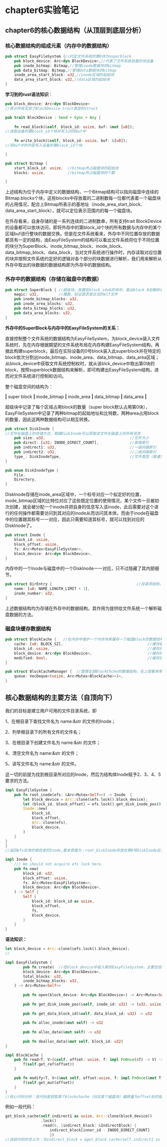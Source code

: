 # chapter6实验笔记

## chapter6的核心数据结构（从顶层到底层分析）

### 核心数据结构的组成元素（内存中的数据结构）

```rust
pub struct EasyFileSystem {//约定文件系统的第0块为superblock
    pub block_device: Arc<dyn BlockDevice>,//代表了文件系统挂载的块设备
    pub inode_bitmap: Bitmap,//管理inode数据块的bitmap
    pub data_bitmap: Bitmap,//管理data数据块的bitmap
    inode_area_start_block: u32,//inode区域的起始块
    data_area_start_block: u32,//data区域的起始块
}
```

**学习到的rust语法知识**：

```rust
pub block_device: Arc<dyn BlockDevice>
//表示所有实现了BlockDevice trait类型的struct
```



```rust
pub trait BlockDevice : Send + Sync + Any {
    
	fn read_block(&self, block_id: usize, buf: &mut [u8]);
//读取设备的第block_id个块并写入内存buf中
    
    fn write_block(&self, block_id: usize, buf: &[u8]);
//将buf中的内容写入设备的第block_id个块

}

```



```rust
pub struct Bitmap {
	start_block_id: usize,  //bitmap所占磁盘块的起始块
    blocks: usize,			//bitmap所占磁盘块的个数

}
```

上述结构为位于内存中定义的数据结构，一个Bitmap结构可以指向磁盘中连续的Bitmap.blocks个块，这些blocks中存放着的二进制数每一位都代表着一个磁盘块的占用情况，配合上Bitmap所表示的基地址（inode_area_start_block、 data_area_start_block），就可以定位表示范围内的每一个磁盘块。

在外存看来，自身存储的是一系列连续的二进制数串，所有支持trait BlockDevice的设备都可以依块访问，即将外存中的第block_id个块的所有数据与内存中的某个区域buf进行整块的数据交换。但是在文件系统看来，外存中不同位置存放的数据都具有一定的结构，由EasyFileSystem的结构可以看出文件系统将位于不同位置的块分为SuperBlock、inode_bitmap_block、inode_block、data_bitmap_block、data_block，当对文件系统进行操作时，内存读取对应位置的块并按照文件系统约定好的逻辑对各个部分的块数据进行解析，我们用来解析从外存中取出的块数据的数据结构即为外存中的数据结构。

### 外存中的数据结构（存储在磁盘中的数据）

```rust
pub struct SuperBlock { //超级块，放置在block_id=0的块中，取出block 0后解析成该数据结构
	magic: u32,         //魔数，验证是否是合法的elf文件
	pub inode_bitmap_blocks: u32,  
	pub inode_area_blocks: u32,
	pub data_bitmap_blocks: u32,
	pub data_area_blocks: u32,
}
```

**外存中的SuperBlock与内存中的EasyFileSystem的关系：**

直接控制整个文件系统的数据结构为EasyFileSystem，为block_device装入文件系统时，先在内存根据期望的文件系统布局在内存构建EasyFileSystem结构，再据此构建superblock，最后在实际设备的0号block装入此superblock并在特定的block依次分割出inode_bitmap、inode_area、data_bitmap、data_area区域；从block_device中获取文件系统控制权时，就从该blck_device中取出第0块的block，按照superblock数据结构来解析，即可构建出EasyFileSystem结构，进而对文件系统进行控制和访问。

整个磁盘空间的结构为：

**|**  super block **|**    inode_bitmap   **|**   inode_area  **|**   data_bitmap  **|**  data_area   **|**

超级块中记录了每个区域占用block的数量（super block默认占用第0块），EasyFileSystem中记录了两种bitmap的起始地址和比特数，两种area占用block的数量，因此这两种数据结构可以相互转换。



```rust
pub struct DiskInode { 
//文件在磁盘上的存储方式，根据DiskInode可以获取该文件在磁盘上的所有信息
    pub size: u32,        								//文件大小
    pub direct: [u32; INODE_DIRECT_COUNT],              //直接索引
    pub indirect1: u32,                                 //一级间接索引
    pub indirect2: u32,                                 //二级间接索引
    type_: DiskInodeType,                               //文件类型（普通文件or目录？）
}

pub enum DiskInodeType {
    File,
    Directory,
}
```

DiskInode存储在inode_area区域中，一个标号对应一个拟定好的位置，inode_bitmap区域的比特位对应了这些既定位置的使用情况，某个文件一旦被初次创建，就会被分配一个inode并把自身的信息写入该inode，此后需要对这个进行的任何操作都需要访问到其对应的inode从而访问其本体。而由于inode在磁盘中的位置跟其标号一一对应，因此只需要知道其标号，就可以找到对应的DiskInode了。



```rust
pub struct Inode {
    block_id: usize,
    block_offset: usize,
    fs: Arc<Mutex<EasyFileSystem>>,
    block_device: Arc<dyn BlockDevice>,
}
```

内存中的一个Inode与磁盘中的一个DiskInode一一对应，只不过隐藏了其内部细节。



```rust
pub struct DirEntry {                                      //目录项结构，所有目录文件的内容均解析成目录项
    name: [u8; NAME_LENGTH_LIMIT + 1],
    inode_number: u32,
}
```

上述数据结构均为存储在外存中的数据结构，其作用为提供给文件系统一个解析磁盘数据的方法。



### 磁盘块缓存数据结构

```rust
pub struct BlockCache {   //在内存中维护一个内存块来缓存一个磁盘block的数据结构，在上层看来等同于直接使用对应磁盘块
    cache: [u8; BLOCK_SZ],           							//缓存磁盘块的实际内存空间
    block_id: usize,                 							//缓存的磁盘块号
    block_device: Arc<dyn BlockDevice>,							//缓存的磁盘块所属的外设
    modified: bool,												//缓存区域是否被修改过，决定了该缓冲区被置换出时是否写入磁盘
}
```



```rust
pub struct BlockCacheManager {  //管理全部BlockChche的数据结构，在上层看来等同于直接使用文件系统中覆盖的整个磁盘
    queue: VecDeque<(usize, Arc<Mutex<BlockCache>>)>,
}
```



## 核心数据结构的主要方法（自顶向下）

我们的目标是建立用户可用的文件目录系统，即

1、在根目录下查找文件名为 name:&str 的文件的Inode；

2、列举根目录下的所有文件的文件名；

3、在根目录下创建文件名为 name:&str 的文件；

4、清空文件名为 name:&str 的文件；

5、读写文件名为 name:&str 的文件。

这一切的前提为找到根目录所对应的Inode，然后为结构体Inode赋予2、3、4、5要求的方法。

```rust
impl EasyFileSystem {
    pub fn root_inode(efs: &Arc<Mutex<Self>>) -> Inode  {
        let block_device = Arc::clone(&efs.lock().block_device);
        let (block_id, block_offset) = efs.lock().get_disk_inode_pos(0);
        Inode::new(
            block_id,
            block_offset,
            Arc::clone(efs),
            block_device,
        )
    }
}
}
//返回efs实体的根目录的Inode,基本思路为：root_DiskInode存放在第0号DiskInode处，因此需要一个方法get_disk_inode_pos()来获取inode_id号DiskInode所在的block_id和block_offset，还需要构建一个Inode::new()方法：

impl Inode {
    /// We should not acquire efs lock here.
    pub fn new(
        block_id: u32,
        block_offset: usize,
        fs: Arc<Mutex<EasyFileSystem>>,
        block_device: Arc<dyn BlockDevice>,
    ) -> Self {
        Self {
            block_id: block_id as usize,
            block_offset,
            fs,
            block_device,
        }
    }
}
```

**语法知识：**

```rust
let block_device = Arc::clone(&efs.lock().block_device);
//

```







```rust
impl EasyFileSystem {          
        pub fn create(  //在block_device中装入新的EasyFileSystem，主要包括根据参数创建EasyFileSystem结构，构建superblock装入          							 //	block 0，清空位图（实际操作时归零了所有磁盘块，但是个人认为清空位图部分即可），创建空的根目录
        block_device: Arc<dyn BlockDevice>,
        total_blocks: u32,
        inode_bitmap_blocks: u32,
    ) -> Arc<Mutex<Self>>
       
        pub fn open(block_device: Arc<dyn BlockDevice>) -> Arc<Mutex<Self>> //读取superblock,获取文件系统布局，返回efs实例
        
        pub fn get_disk_inode_pos(&self, inode_id: u32) -> (u32, usize) //根据inode_id获取inode所在的磁盘块号和块内偏移（即块内第几个inode）
    
        pub fn get_data_block_id(&self, data_block_id: u32) -> u32      //根据data_block_id获取data所在的磁盘块id
        
     	pub fn alloc_inode(&mut self) -> u32                            //分配一个inode
    
        pub fn alloc_data(&mut self) -> u32                             //分配一个数据块
    
   		pub fn dealloc_data(&mut self, block_id: u32)                   //回收一个数据块
}
```







```rust
impl BlockCache {
    pub fn read<T, V>(&self, offset: usize, f: impl FnOnce(&T) -> V) -> V {
        f(self.get_ref(offset))
    }

    pub fn modify<T, V>(&mut self, offset:usize, f: impl FnOnce(&mut T) -> V) -> V {
        f(self.get_mut(offset))
    }
}
//核心代码分析：该代码是获取某个blockchache（对应某个磁盘块）偏移量为offset处的指针，以&T或&mut T类型传入作为闭包f的参数，而f的返回值为V类型，结果为f的运行结果。
```



例如一段代码：

```rust
get_block_cache(self.indirect1 as usize, Arc::clone(block_device))
                .lock()
                .read(0, |indirect_block: &IndirectBlock| {
                    indirect_block[inner_id - INODE_DIRECT_COUNT]
                    })
//该段代码的含义为：令indirect_block = &get_block_cache(self.indirect1 as usize, Arc::clone(block_device)).lock().cache[0],返回indirect_block[inner_id - INODE_DIRECT_COUNT]的值。
```